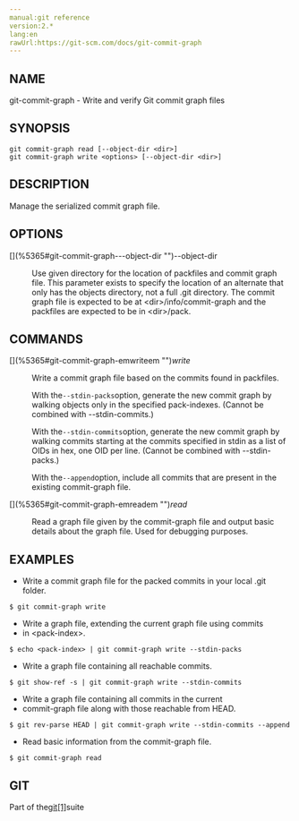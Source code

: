 ```yaml
---
manual:git reference
version:2.*
lang:en
rawUrl:https://git-scm.com/docs/git-commit-graph
---
```



## [](%5365#_name "")NAME<a name="_name"></a>


git-commit-graph - Write and verify Git commit graph files





## [](%5365#_synopsis "")SYNOPSIS<a name="_synopsis"></a>

```
git commit-graph read [--object-dir <dir>]
git commit-graph write <options> [--object-dir <dir>]
```




## [](%5365#_description "")DESCRIPTION<a name="_description"></a>


Manage the serialized commit graph file.





## [](%5365#_options "")OPTIONS<a name="_options"></a>
<dl><dt id='git-commit-graph---object-dir'>[](%5365#git-commit-graph---object-dir "")--object-dir</dt><dd>

Use given directory for the location of packfiles and commit graph file. This parameter exists to specify the location of an alternate that only has the objects directory, not a full .git directory. The commit graph file is expected to be at &lt;dir&gt;/info/commit-graph and the packfiles are expected to be in &lt;dir&gt;/pack.

</dd></dl>



## [](%5365#_commands "")COMMANDS<a name="_commands"></a>
<dl><dt id='git-commit-graph-emwriteem'>[](%5365#git-commit-graph-emwriteem "")<em>write</em></dt><dd>

Write a commit graph file based on the commits found in packfiles.



With the`--stdin-packs`option, generate the new commit graph by walking objects only in the specified pack-indexes. (Cannot be combined with --stdin-commits.)




With the`--stdin-commits`option, generate the new commit graph by walking commits starting at the commits specified in stdin as a list of OIDs in hex, one OID per line. (Cannot be combined with --stdin-packs.)




With the`--append`option, include all commits that are present in the existing commit-graph file.


</dd><dt id='git-commit-graph-emreadem'>[](%5365#git-commit-graph-emreadem "")<em>read</em></dt><dd>

Read a graph file given by the commit-graph file and output basic details about the graph file. Used for debugging purposes.

</dd></dl>



## [](%5365#_examples "")EXAMPLES<a name="_examples"></a>

* Write a commit graph file for the packed commits in your local .git folder.


```
$ git commit-graph write
```
* Write a graph file, extending the current graph file using commits
* in &lt;pack-index&gt;.


```
$ echo <pack-index> | git commit-graph write --stdin-packs
```
* Write a graph file containing all reachable commits.


```
$ git show-ref -s | git commit-graph write --stdin-commits
```
* Write a graph file containing all commits in the current
* commit-graph file along with those reachable from HEAD.


```
$ git rev-parse HEAD | git commit-graph write --stdin-commits --append
```
* Read basic information from the commit-graph file.


```
$ git commit-graph read
```




## [](%5365#_git "")GIT<a name="_git"></a>


Part of the[git[1]](%2248  "")suite





